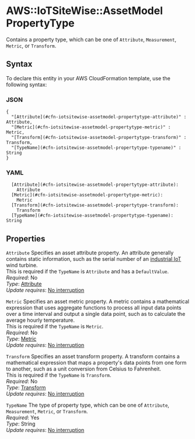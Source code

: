 # AWS::IoTSiteWise::AssetModel PropertyType<a name="aws-properties-iotsitewise-assetmodel-propertytype"></a>

Contains a property type, which can be one of `Attribute`, `Measurement`, `Metric`, or `Transform`\.

## Syntax<a name="aws-properties-iotsitewise-assetmodel-propertytype-syntax"></a>

To declare this entity in your AWS CloudFormation template, use the following syntax:

### JSON<a name="aws-properties-iotsitewise-assetmodel-propertytype-syntax.json"></a>

```
{
  "[Attribute](#cfn-iotsitewise-assetmodel-propertytype-attribute)" : Attribute,
  "[Metric](#cfn-iotsitewise-assetmodel-propertytype-metric)" : Metric,
  "[Transform](#cfn-iotsitewise-assetmodel-propertytype-transform)" : Transform,
  "[TypeName](#cfn-iotsitewise-assetmodel-propertytype-typename)" : String
}
```

### YAML<a name="aws-properties-iotsitewise-assetmodel-propertytype-syntax.yaml"></a>

```
  [Attribute](#cfn-iotsitewise-assetmodel-propertytype-attribute): 
    Attribute
  [Metric](#cfn-iotsitewise-assetmodel-propertytype-metric): 
    Metric
  [Transform](#cfn-iotsitewise-assetmodel-propertytype-transform): 
    Transform
  [TypeName](#cfn-iotsitewise-assetmodel-propertytype-typename): String
```

## Properties<a name="aws-properties-iotsitewise-assetmodel-propertytype-properties"></a>

`Attribute`  <a name="cfn-iotsitewise-assetmodel-propertytype-attribute"></a>
Specifies an asset attribute property\. An attribute generally contains static information, such as the serial number of an [industrial IoT](https://en.wikipedia.org/wiki/Internet_of_things#Industrial_applications) wind turbine\.  
This is required if the `TypeName` is `Attribute` and has a `DefaultValue`\.  
*Required*: No  
*Type*: [Attribute](aws-properties-iotsitewise-assetmodel-attribute.md)  
*Update requires*: [No interruption](https://docs.aws.amazon.com/AWSCloudFormation/latest/UserGuide/using-cfn-updating-stacks-update-behaviors.html#update-no-interrupt)

`Metric`  <a name="cfn-iotsitewise-assetmodel-propertytype-metric"></a>
Specifies an asset metric property\. A metric contains a mathematical expression that uses aggregate functions to process all input data points over a time interval and output a single data point, such as to calculate the average hourly temperature\.  
This is required if the `TypeName` is `Metric`\.  
*Required*: No  
*Type*: [Metric](aws-properties-iotsitewise-assetmodel-metric.md)  
*Update requires*: [No interruption](https://docs.aws.amazon.com/AWSCloudFormation/latest/UserGuide/using-cfn-updating-stacks-update-behaviors.html#update-no-interrupt)

`Transform`  <a name="cfn-iotsitewise-assetmodel-propertytype-transform"></a>
Specifies an asset transform property\. A transform contains a mathematical expression that maps a property's data points from one form to another, such as a unit conversion from Celsius to Fahrenheit\.  
This is required if the `TypeName` is `Transform`\.  
*Required*: No  
*Type*: [Transform](aws-properties-iotsitewise-assetmodel-transform.md)  
*Update requires*: [No interruption](https://docs.aws.amazon.com/AWSCloudFormation/latest/UserGuide/using-cfn-updating-stacks-update-behaviors.html#update-no-interrupt)

`TypeName`  <a name="cfn-iotsitewise-assetmodel-propertytype-typename"></a>
The type of property type, which can be one of `Attribute`, `Measurement`, `Metric`, or `Transform`\.   
*Required*: Yes  
*Type*: String  
*Update requires*: [No interruption](https://docs.aws.amazon.com/AWSCloudFormation/latest/UserGuide/using-cfn-updating-stacks-update-behaviors.html#update-no-interrupt)